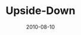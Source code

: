 ---
layout: music 
title: "Upside-Down"
series: "Kingdom Come"
date: 2010-08-10 
description: "Chuck Mingo discusses what it looks like to seek the Kingdom."
audio: "http://s3.amazonaws.com/crossroadsaudiomessages/KingdomCome05.mp3"
audio-duration: "28:21"
---